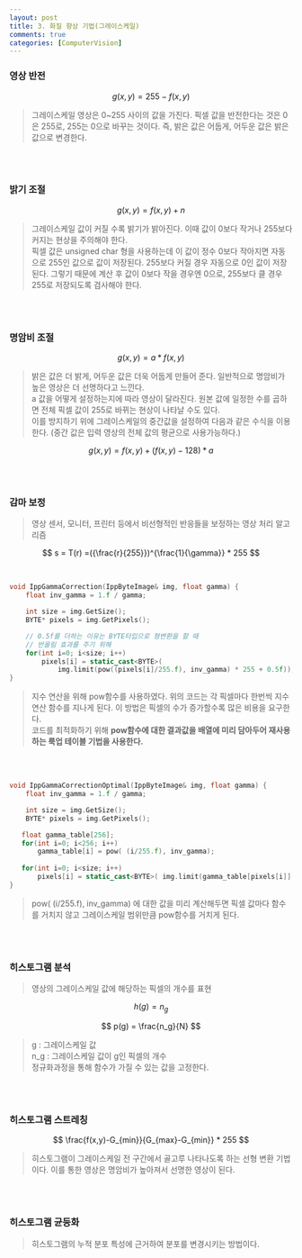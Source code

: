 ```yaml
---
layout: post
title: 3. 화질 향상 기법(그레이스케일)
comments: true
categories: [ComputerVision]
---
```


### 영상 반전

$$
g(x,y) = 255-f(x,y)
$$

> 그레이스케일 영상은 0~255 사이의 값을 가진다. 픽셀 값을 반전한다는 것은 0은 255로, 255는 0으로 바꾸는 것이다. 즉, 밝은 값은 어둡게, 어두운 값은 밝은 값으로 변경한다. 

<br/><br/>

### 밝기 조절

$$
g(x,y) = f(x,y) + n
$$

> 그레이스케일 값이 커질 수록 밝기가 밝아진다. 이때 값이 0보다 작거나 255보다 커지는 현상을 주의해야 한다. <br/> 픽셀 값은 unsigned char 형을 사용하는데 이 값이 정수 0보다 작아지면 자동으로 255인 값으로 값이 저장된다. 255보다 커질 경우 자동으로 0인 값이 저장된다. 그렇기 때문에 계산 후 값이 0보다 작을 경우엔 0으로, 255보다 클 경우 255로 저장되도록 검사해야 한다. 

<br/><br/>

### 명암비 조절

$$
g(x,y) = a * f(x,y)
$$

> 밝은 값은 더 밝게, 어두운 값은 더욱 어둡게 만들어 준다. 일반적으로 명암비가 높은 영상은 더 선명하다고 느낀다. <br/> a 값을 어떻게 설정하는지에 따라 영상이 달라진다. 원본 값에 일정한 수를 곱하면 전체 픽셀 값이 255로 바뀌는 현상이 나타날 수도 있다. <br/> 이를 방지하기 위에 그레이스케일의 중간값을 설정하여 다음과 같은 수식을 이용한다. (중간 값은 입력 영상의 전체 값의 평균으로 사용가능하다.)<br/>

$$
g(x,y) = f(x,y) + (f(x,y)-128) * a
$$

<br/><br/>

### 감마 보정

> 영상 센서, 모니터, 프린터 등에서 비선형적인 반응들을 보정하는 영상 처리 알고리즘

$$
s = T(r) =({\frac{r}{255}})^{\frac{1}{\gamma}} * 255
$$

<br/>

~~~c++
void IppGammaCorrection(IppByteImage& img, float gamma) {
    float inv_gamma = 1.f / gamma;

    int size = img.GetSize();
    BYTE* pixels = img.GetPixels();

    // 0.5f를 더하는 이유는 BYTE타입으로 형변환을 할 때
    // 반올림 효과를 주기 위해
    for(int i=0; i<size; i++)
        pixels[i] = static_cast<BYTE>(
            img.limit(pow((pixels[i]/255.f), inv_gamma) * 255 + 0.5f));
}
~~~

> 지수 연산을 위해 pow함수를 사용하였다. 위의 코드는 각 픽셀마다 한번씩 지수연산 함수를 지나게 된다. 이 방법은 픽셀의 수가 증가할수록 많은 비용을 요구한다. <br/> 코드를 최적화하기 위해 **pow함수에 대한 결과값을 배열에 미리 담아두어 재사용하는 룩업 테이블 기법을 사용한다.**

<br/><br/>

~~~c++
void IppGammaCorrectionOptimal(IppByteImage& img, float gamma) {
    float inv_gamma = 1.f / gamma;

    int size = img.GetSize();
    BYTE* pixels = img.GetPixels();

   float gamma_table[256];
   for(int i=0; i<256; i++)
       gamma_table[i] = pow( (i/255.f), inv_gamma);
   
   for(int i=0; i<size; i++)
       pixels[i] = static_cast<BYTE>( img.limit(gamma_table[pixels[i]] * 255 + 0.5f));
}
~~~~

> pow( (i/255.f), inv_gamma) 에 대한 값을 미리 계산해두면 픽셀 값마다 함수를 거치지 않고 그레이스케일 범위만큼 pow함수를 거치게 된다. 

<br/><br/>

### 히스토그램 분석

> 영상의 그레이스케일 값에 해당하는 픽셀의 개수를 표현

$$
h(g) = n_g
$$

$$
p(g) = \frac{n_g}{N}
$$

> g : 그레이스케일 값 <br/> 
n_g : 그레이스케일 값이 g인 픽셀의 개수 <br/>
정규화과정을 통해 함수가 가질 수 있는 값을 고정한다.

<br/><br/>

### 히스토그램 스트레칭

$$
\frac{f(x,y)-G_{min}}{G_{max}-G_{min}} * 255
$$

> 히스토그램이 그레이스케일 전 구간에서 골고루 나타나도록 하는 선형 변환 기법이다. 이를 통한 영상은 명암비가 높아져서 선명한 영상이 된다. 

<br/><br/>

### 히스토그램 균등화

> 히스토그램의 누적 분포 특성에 근거하여 분포를 변경시키는 방법이다. 